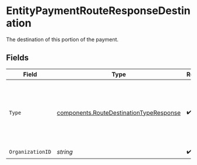 # EntityPaymentRouteResponseDestination

The destination of this portion of the payment.


## Fields

| Field                                                                                              | Type                                                                                               | Required                                                                                           | Description                                                                                        | Example                                                                                            |
| -------------------------------------------------------------------------------------------------- | -------------------------------------------------------------------------------------------------- | -------------------------------------------------------------------------------------------------- | -------------------------------------------------------------------------------------------------- | -------------------------------------------------------------------------------------------------- |
| `Type`                                                                                             | [components.RouteDestinationTypeResponse](../../models/components/routedestinationtyperesponse.md) | :heavy_check_mark:                                                                                 | The type of destination. Currently only the destination type `organization` is supported.          | organization                                                                                       |
| `OrganizationID`                                                                                   | *string*                                                                                           | :heavy_check_mark:                                                                                 | N/A                                                                                                | org_1234567                                                                                        |